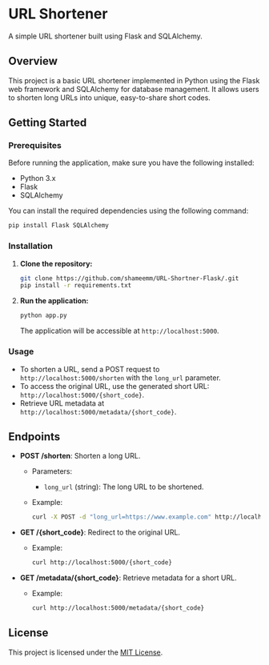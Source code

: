# URL Shortener

A simple URL shortener built using Flask and SQLAlchemy.

## Overview

This project is a basic URL shortener implemented in Python using the Flask web framework and SQLAlchemy for database management. It allows users to shorten long URLs into unique, easy-to-share short codes.

## Getting Started

### Prerequisites

Before running the application, make sure you have the following installed:

- Python 3.x
- Flask
- SQLAlchemy

You can install the required dependencies using the following command:

```bash
pip install Flask SQLAlchemy
```

### Installation

1. **Clone the repository:**

    ```bash
    git clone https://github.com/shameemm/URL-Shortner-Flask/.git
    pip install -r requirements.txt
    ```

2. **Run the application:**

    ```bash
    python app.py
    ```

    The application will be accessible at `http://localhost:5000`.

### Usage

- To shorten a URL, send a POST request to `http://localhost:5000/shorten` with the `long_url` parameter.
- To access the original URL, use the generated short URL: `http://localhost:5000/{short_code}`.
- Retrieve URL metadata at `http://localhost:5000/metadata/{short_code}`.

## Endpoints

- **POST /shorten**: Shorten a long URL.
  - Parameters:
    - `long_url` (string): The long URL to be shortened.
  - Example:

    ```bash
    curl -X POST -d "long_url=https://www.example.com" http://localhost:5000/shorten
    ```

- **GET /{short_code}**: Redirect to the original URL.
  - Example:

    ```bash
    curl http://localhost:5000/{short_code}
    ```

- **GET /metadata/{short_code}**: Retrieve metadata for a short URL.
  - Example:

    ```bash
    curl http://localhost:5000/metadata/{short_code}
    ```

## License

This project is licensed under the [MIT License](LICENSE).
